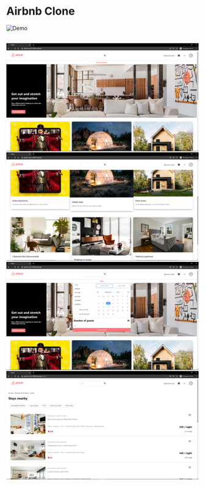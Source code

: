 # Airbnb Clone

![Demo](https://github.com/hf97/airbnb-clone/blob/master/demo/demo.gif)

<br>

<img src="https://github.com/hf97/airbnb-clone/blob/master/demo/airbnb.png" width="600">

<br>

<img src="https://github.com/hf97/airbnb-clone/blob/master/demo/cards.png" width="600">

<br>

<img src="https://github.com/hf97/airbnb-clone/blob/master/demo/dates.png" width="600">

<br>

<img src="https://github.com/hf97/airbnb-clone/blob/master/demo/search.png" width="600">
